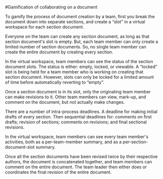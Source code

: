 #Gamification of collaborating on a document

To gamify the process of document creation by a team, first you break the document down into separate sections, and create a &ldquo;slot&rdquo; in a virtual workspace for each section document.

Everyone on the team can create any section document, as long as that section document's slot is empty.  But, each team member can only create a limited number of section documents.  So, no single team member can create the entire document by creating every section.

In the virtual workspace, team members can see the status of the section document slots.  The status is either: empty, locked, or viewable.  A &ldquo;locked&rdquo; slot is being held for a team member who is working on creating that section document.  However, slots can only be locked for a limited amount of time before automatically reverting to &ldquo;empty&rdquo;.

Once a section document is in its slot, only the originating team member can make revisions to it.  Other team members can view, mark-up, and comment on the document, but not actually make changes.

There are a number of intra-process deadlines.  A deadline for making initial drafts of every section.  Then sequential deadlines for: comments on first drafts; revision of sections; comments on revisions; and final sectional revisions.

In the virtual workspace, team members can see every team member's activities, both as a per-team-member summary, and as a per-section-document-slot summary.

Once all the section documents have been revised twice by their respective authors, the document is concatenated together, and team members can comment on the entire document.  The team leader then either does or coordinates the final revision of the entire document.

